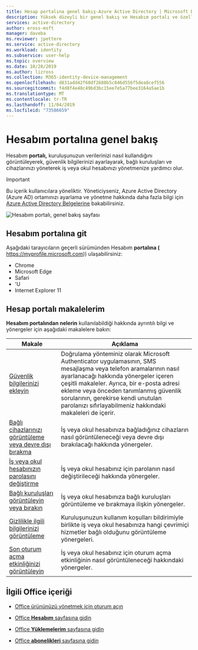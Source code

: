 ```yaml
---
title: Hesap portalına genel bakış-Azure Active Directory | Microsoft Docs
description: Yüksek düzeyli bir genel bakış ve Hesabım portalı ve özellikleri hakkında daha fazla bilgi için bağlantılar.
services: active-directory
author: eross-msft
manager: daveba
ms.reviewer: jpettere
ms.service: active-directory
ms.workload: identity
ms.subservice: user-help
ms.topic: overview
ms.date: 10/28/2019
ms.author: lizross
ms.collection: M365-identity-device-management
ms.openlocfilehash: d831add42f60df2688b5c846d556f5dea8cef556
ms.sourcegitcommit: f4d8f4e48c49bd3bc15ee7e5a77bee3164a5ae1b
ms.translationtype: MT
ms.contentlocale: tr-TR
ms.lasthandoff: 11/04/2019
ms.locfileid: "73586659"
---
```

# <a name="my-account-portal-overview"></a>Hesabım portalına genel bakış

Hesabım **portalı,** kuruluşunuzun verilerinizi nasıl kullandığını görüntüleyerek, güvenlik bilgilerinizi ayarlayarak, bağlı kuruluşları ve cihazlarınızı yöneterek iş veya okul hesabınızı yönetmenize yardımcı olur.

>[!Important]
>Bu içerik kullanıcılara yöneliktir. Yöneticiyseniz, Azure Active Directory (Azure AD) ortamınızı ayarlama ve yönetme hakkında daha fazla bilgi için [Azure Active Directory Belgelerine](https://docs.microsoft.com/azure/active-directory) bakabilirsiniz.

![Hesabım portalı, genel bakış sayfası](media/my-account-portal/my-account-portal-overview.png)

## <a name="go-to-the-my-account-portal"></a>Hesabım portalına git

Aşağıdaki tarayıcıların geçerli sürümünden Hesabım **portalına (** https://myprofile.microsoft.com)) ulaşabilirsiniz:

- Chrome
- Microsoft Edge
- Safari
- 'U
- Internet Explorer 11

## <a name="my-account-portal-articles"></a>Hesap portalı makalelerim

**Hesabım portalından nelerin** kullanılabildiği hakkında ayrıntılı bilgi ve yönergeler için aşağıdaki makalelere bakın:

|Makale |Açıklama |
|------|------------|
| [Güvenlik bilgilerinizi ekleyin](user-help-security-info-overview.md) | Doğrulama yönteminiz olarak Microsoft Authenticator uygulamasının, SMS mesajlaşma veya telefon aramalarının nasıl ayarlanacağı hakkında yönergeler içeren çeşitli makaleler. Ayrıca, bir e-posta adresi ekleme veya önceden tanımlanmış güvenlik sorularının, gerekirse kendi unutulan parolanızı sıfırlayabilmeniz hakkındaki makaleleri de içerir.|
| [Bağlı cihazlarınızı görüntüleme veya devre dışı bırakma](my-account-portal-devices-page.md) | İş veya okul hesabınıza bağladığınız cihazların nasıl görüntüleneceği veya devre dışı bırakılacağı hakkında yönergeler.|
| [İş veya okul hesabınızın parolasını değiştirme](my-account-change-password-page.md) | İş veya okul hesabınız için parolanın nasıl değiştirileceği hakkında yönergeler. |
| [Bağlı kuruluşları görüntüleyin veya bırakın](my-account-portal-organizations-page.md) | İş veya okul hesabınıza bağlı kuruluşları görüntüleme ve bırakmaya ilişkin yönergeler.|
| [Gizlilikle ilgili bilgilerinizi görüntüleme](my-account-portal-privacy-page.md) | Kuruluşunuzun kullanım koşulları bildirimiyle birlikte iş veya okul hesabınıza hangi çevrimiçi hizmetler bağlı olduğunu görüntüleme yönergeleri.|
| [Son oturum açma etkinliğinizi görüntüleyin](my-account-portal-sign-ins-page.md) | İş veya okul hesabınız için oturum açma etkinliğinin nasıl görüntüleneceği hakkındaki yönergeler. |

## <a name="related-office-content"></a>İlgili Office içeriği

- [Office ürününüzü yönetmek için oturum açın](https://support.office.com/article/sign-in-to-manage-your-office-product-959ac957-8d37-4ae4-b1b6-d6e4874e013f)

- [Office **Hesabım** sayfasına gidin](https://portal.office.com/account/#home)

- [Office **Yüklemelerim** sayfasına gidin](https://portal.office.com/account/#installs)

- [Office **abonelikleri** sayfasına gidin](https://portal.office.com/account/#subscriptions)
